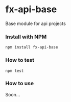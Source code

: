 # fx-api-base
Base module for api projects

### Install with NPM
```npm install fx-api-base```

### How to test
```npm test```

### How to use 
Soon...
